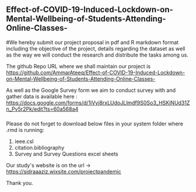 ## Effect-of-COVID-19-Induced-Lockdown-on-Mental-Wellbeing-of-Students-Attending-Online-Classes-

#We hereby submit our project proposal in pdf and R markdown format including the objective of the project, details regarding the dataset as well as the way we will conduct the research and distribute the tasks among us.

The github Repo URL where we shall maintain our project is https://github.com/AmmarAteeq/Effect-of-COVID-19-Induced-Lockdown-on-Mental-Wellbeing-of-Students-Attending-Online-Classes-

As well as the Google Survey form we aim to conduct survey with and gather data is available here :
https://docs.google.com/forms/d/1iVyj8rxLUdoJLlmdf9S0So3_HSKjNUd31Zn_Pv5r2Pk/edit?ts=60a568a4

###
Please do not forget to download below files in your system folder where .rmd is running:
1. ieee.csl
2. citation.bibliography
3. Survey and Survey Questions excel sheets


Our study's website is on the url -> https://sidraaaziz.wixsite.com/projectpandemic

Thank you.
